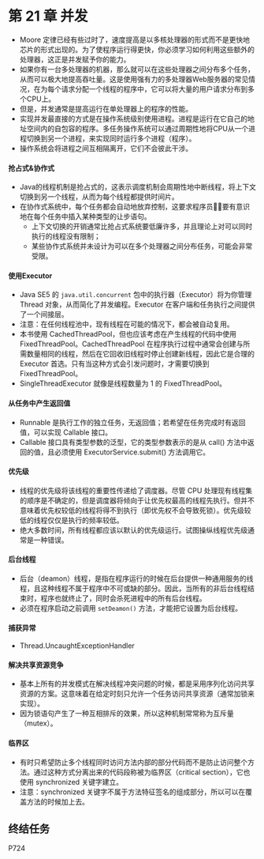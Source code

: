 # 第 21 章  并发
- Moore 定律已经有些过时了，速度提高是以多核处理器的形式而不是更快地芯片的形式出现的。为了使程序运行得更快，你必须学习如何利用这些额外的处理器，这正是并发赋予你的能力。
- 如果你有一台多处理器的机器，那么就可以在这些处理器之间分布多个任务，从而可以极大地提高吞吐量。这是使用强有力的多处理器Web服务器的常见情况，在为每个请求分配一个线程的程序中，它可以将大量的用户请求分布到多个CPU上。
- 但是，并发通常是提高运行在单处理器上的程序的性能。
- 实现并发最直接的方式是在操作系统级别使用进程。进程是运行在它自己的地址空间内的自包容的程序。多任务操作系统可以通过周期性地将CPU从一个进程切换到另一个进程，来实现同时运行多个进程（程序）。
- 操作系统会将进程之间互相隔离开，它们不会彼此干涉。

####  抢占式&协作式

- Java的线程机制是抢占式的，这表示调度机制会周期性地中断线程，将上下文切换到另一个线程，从而为每个线程都提供时间片。
- 在协作式系统中，每个任务都会自动地放弃控制，这要求程序员👨‍💻‍要有意识地在每个任务中插入某种类型的让步语句。
  - 上下文切换的开销通常比抢占式系统要低廉许多，并且理论上对可以同时执行的线程没有限制；
  - 某些协作式系统并未设计为可以在多个处理器之间分布任务，可能会非常受限。

####  使用Executor

- Java SE5 的 `java.util.concurrent` 包中的执行器（Executor）将为你管理 Thread 对象，从而简化了并发编程。Executor 在客户端和任务执行之间提供了一个间接层。
- 注意：在任何线程池中，现有线程在可能的情况下，都会被自动复用。
- 本书使用 CachedThreadPool，但也应该考虑在产生线程的代码中使用 FixedThreadPool。CachedThreadPool 在程序执行过程中通常会创建与所需数量相同的线程，然后在它回收旧线程时停止创建新线程，因此它是合理的 Executor 首选。只有当这种方式会引发问题时，才需要切换到 FixedThreadPool。
- SingleThreadExecutor 就像是线程数量为 1 的 FixedThreadPool。

####  从任务中产生返回值

- Runnable 是执行工作的独立任务，无返回值；若希望在任务完成时有返回值，可以实现 Callable 接口。
- Callable 接口具有类型参数的泛型，它的类型参数表示的是从 call() 方法中返回的值，且必须使用 ExecutorService.submit() 方法调用它。

####  优先级

- 线程的优先级将该线程的重要性传递给了调度器。尽管 CPU 处理现有线程集的顺序是不确定的，但是调度器将倾向于让优先权最高的线程先执行。但并不意味着优先权较低的线程将得不到执行（即优先权不会导致死锁）。优先级较低的线程仅仅是执行的频率较低。
- 绝大多数时间，所有线程都应该以默认的优先级运行。试图操纵线程优先级通常是一种错误。

####  后台线程

- 后台（deamon）线程，是指在程序运行的时候在后台提供一种通用服务的线程，且这种线程不属于程序中不可或缺的部分。因此，当所有的非后台线程结束时，程序也就终止了，同时会杀死进程中的所有后台线程。
- 必须在程序启动之前调用 `setDeamon()` 方法，才能把它设置为后台线程。

####  捕获异常

- Thread.UncaughtExceptionHandler

####  解决共享资源竞争

- 基本上所有的并发模式在解决线程冲突问题的时候，都是采用序列化访问共享资源的方案。这意味着在给定时刻只允许一个任务访问共享资源（通常加锁来实现）。
- 因为锁语句产生了一种互相排斥的效果，所以这种机制常常称为互斥量（mutex）。

####  临界区

- 有时只希望防止多个线程同时访问方法内部的部分代码而不是防止访问整个方法。通过这种方式分离出来的代码段称被为临界区（critical section），它也使用 synchronized 关键字建立。
- 注意：synchronized 关键字不属于方法特征签名的组成部分，所以可以在覆盖方法的时候加上去。

##  终结任务

P724


